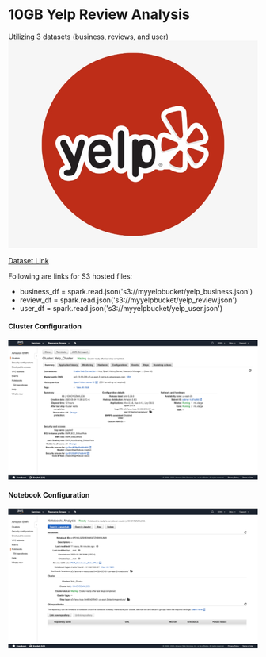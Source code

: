 # 10GB Yelp Review Analysis
Utilizing 3 datasets (business, reviews, and user)
![](Images/Yelp.jpeg)


[Dataset Link](https://www.kaggle.com/yelp-dataset/yelp-dataset#yelp_academic_dataset_business.json)

Following are links for S3 hosted files: 
- business_df = spark.read.json('s3://myyelpbucket/yelp_business.json')
- review_df = spark.read.json('s3://myyelpbucket/yelp_review.json')
- user_df = spark.read.json('s3://myyelpbucket/yelp_user.json')

#### Cluster Configuration
![](Images/ClusterConfiguration.png)

#### Notebook Configuration
![](Images/NotebookConfiguration.png)

